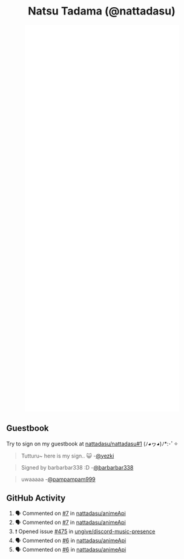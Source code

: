 <div align="center">

# Natsu Tadama (@nattadasu)

![Github Metrics](github-metrics.svg)
</div>

## Guestbook

Try to sign on my guestbook at [nattadasu/nattadasu#1](https://github.com/nattadasu/nattadasu/issues/1) (ﾉ◕ヮ◕)ﾉ\*:･ﾟ✧

<!--START:guestbook-->
> Tutturu~  here is my sign.. :smiley_cat: 
-[@yezki](https://github.com/yezki)

> Signed by barbarbar338 :D
-[@barbarbar338](https://github.com/barbarbar338)

> uwaaaaa
-[@pampampam999](https://github.com/pampampam999)
<!--END:guestbook-->

## GitHub Activity
<!--START_SECTION:activity-->
1. 🗣 Commented on [#7](https://github.com/nattadasu/animeApi/pull/7#issuecomment-3418780580) in [nattadasu/animeApi](https://github.com/nattadasu/animeApi)
2. 🗣 Commented on [#7](https://github.com/nattadasu/animeApi/pull/7#issuecomment-3418741806) in [nattadasu/animeApi](https://github.com/nattadasu/animeApi)
3. ❗ Opened issue [#475](https://github.com/ungive/discord-music-presence/issues/475) in [ungive/discord-music-presence](https://github.com/ungive/discord-music-presence)
4. 🗣 Commented on [#6](https://github.com/nattadasu/animeApi/pull/6#issuecomment-3382587438) in [nattadasu/animeApi](https://github.com/nattadasu/animeApi)
5. 🗣 Commented on [#6](https://github.com/nattadasu/animeApi/pull/6#issuecomment-3382253168) in [nattadasu/animeApi](https://github.com/nattadasu/animeApi)
<!--END_SECTION:activity-->
